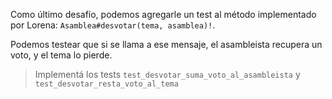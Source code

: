 Como último desafío, podemos agregarle un test al método implementado por Lorena: `Asamblea#desvotar(tema, asamblea)!`.

Podemos testear que si se llama a ese mensaje, el asambleista recupera un voto, y el tema lo pierde.

> Implementá los tests `test_desvotar_suma_voto_al_asambleista` y `test_desvotar_resta_voto_al_tema`